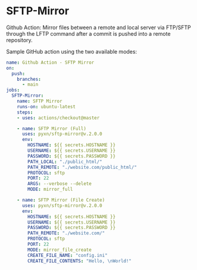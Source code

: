 # SFTP-Mirror

Github Action: Mirror files between a remote and local server via FTP/SFTP through the LFTP command after a commit is pushed into a remote repository.

Sample GitHub action using the two available modes:
```yaml
name: Github Action - SFTP Mirror
on:
  push:
    branches:    
      - main
jobs:
  SFTP-Mirror:
    name: SFTP Mirror
    runs-on: ubuntu-latest
    steps:
    - uses: actions/checkout@master

    - name: SFTP Mirror (Full)
      uses: pyxn/sftp-mirror@v.2.0.0
      env:
        HOSTNAME: ${{ secrets.HOSTNAME }}
        USERNAME: ${{ secrets.USERNAME }}
        PASSWORD: ${{ secrets.PASSWORD }}
        PATH_LOCAL: "./public_html/"
        PATH_REMOTE: "./website.com/public_html/"
        PROTOCOL: sftp
        PORT: 22
        ARGS: --verbose --delete
        MODE: mirror_full

    - name: SFTP Mirror (File Create)
      uses: pyxn/sftp-mirror@v.2.0.0
      env:
        HOSTNAME: ${{ secrets.HOSTNAME }}
        USERNAME: ${{ secrets.USERNAME }}
        PASSWORD: ${{ secrets.PASSWORD }}
        PATH_REMOTE: "./website.com/"
        PROTOCOL: sftp
        PORT: 22
        MODE: mirror_file_create
        CREATE_FILE_NAME: "config.ini"
        CREATE_FILE_CONTENTS: "Hello, \nWorld!"
```
